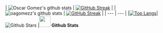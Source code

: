 | ![Oscar Gomez's github stats](https://github-readme-stats.vercel.app/api?username=oagomezz&show_icons=true&theme=tokyonight) | [![GitHub Streak](https://github-readme-streak-stats.herokuapp.com?user=oagomezz&theme=midnight-purple&border_radius=4.6)](https://oagomezz.co) |
| ![oagomezz's github stats](https://github-readme-stats.vercel.app/api?username=oagomezz&show_icons=true&theme=tokyonight&hide_rank=true) | [![GitHub Streak](https://github-readme-streak-stats.herokuapp.com?user=oagomezz&theme=tokyonight&border_radius=4.6)](https://oagomezz.co) |
| --- | --- |
|[![Top Langs](https://github-readme-stats.vercel.app/api/top-langs/?username=oagomezz&size_weight=0.5&count_weight=0.5&theme=tokyonight)](https://github.com/oagomezz/)| ![Github Stars](https://github-readme-stats.vercel.app/api?username=oagomezzz&show_icons=true&locale=en&count_private=true&hide_rank=true&custom_title=My%20GitHub%20Stats&disable_animations=true&theme=tokyonight) |<img src="https://media.giphy.com/media/iY8CRBdQXODJSCERIr/giphy.gif" width="35"><b> Github Stats </b>

